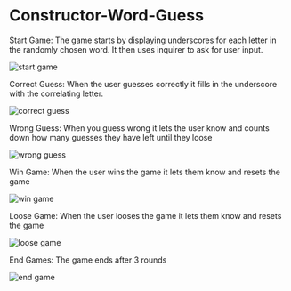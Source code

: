 # Constructor-Word-Guess

Start Game:
The game starts by displaying underscores for each letter in the randomly chosen word. It then uses inquirer to ask for user input.

![start game](https://user-images.githubusercontent.com/33045010/39387715-1ff84f48-4a49-11e8-972f-f88e39ca08f5.PNG)

Correct Guess:
When the user guesses correctly it fills in the underscore with the correlating letter.

![correct guess](https://user-images.githubusercontent.com/33045010/39387729-40499a7c-4a49-11e8-99e5-7d77ce8bdfea.PNG)

Wrong Guess:
When you guess wrong it lets the user know and counts down how many guesses they have left until they loose

![wrong guess](https://user-images.githubusercontent.com/33045010/39387746-696c72e4-4a49-11e8-91cf-eafa7fa55f17.PNG)

Win Game:
When the user wins the game it lets them know and resets the game

![win game](https://user-images.githubusercontent.com/33045010/39387766-91a337a2-4a49-11e8-8323-20afbaf04c77.PNG)

Loose Game:
When the user looses the game it lets them know and resets the game

![loose game](https://user-images.githubusercontent.com/33045010/39387784-ae9ba916-4a49-11e8-912d-e3f04e0159f7.PNG)

End Games:
The game ends after 3 rounds

![end game](https://user-images.githubusercontent.com/33045010/39387815-cff645a8-4a49-11e8-8a7e-3645725afee6.PNG)
